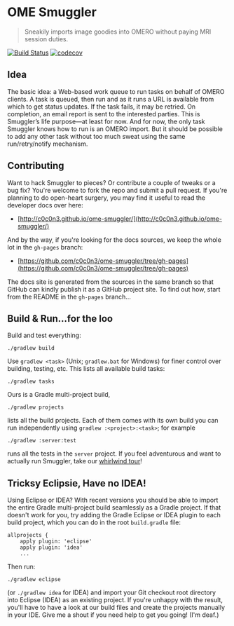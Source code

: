 OME Smuggler
============
> Sneakily imports image goodies into OMERO without paying MRI session duties.

[![Build Status](https://api.travis-ci.org/openmicroscopy/omero-ms-queue.svg?branch=master)](https://travis-ci.org/openmicroscopy/omero-ms-queue)
[![codecov](https://codecov.io/gh/openmicroscopy/omero-ms-queue/branch/master/graph/badge.svg)](https://codecov.io/gh/openmicroscopy/omero-ms-queue)


Idea
----
The basic idea: a Web-based work queue to run tasks on behalf of OMERO clients.
A task is queued, then run and as it runs a URL is available from which to get
status updates. If the task fails, it may be retried. On completion, an email
report is sent to the interested parties. This is Smuggler’s life purpose—at
least for now. And for now, the only task Smuggler knows how to run is an OMERO
import. But it should be possible to add any other task without too much sweat
using the same run/retry/notify mechanism.


Contributing
------------
Want to hack Smuggler to pieces? Or contribute a couple of tweaks or a bug fix?
You're welcome to fork the repo and submit a pull request.
If you're planning to do open-heart surgery, you may find it useful to read the
developer docs over here:

* [http://c0c0n3.github.io/ome-smuggler/](http://c0c0n3.github.io/ome-smuggler/)

And by the way, if you're looking for the docs sources, we keep the whole lot
in the `gh-pages` branch:

* [https://github.com/c0c0n3/ome-smuggler/tree/gh-pages](https://github.com/c0c0n3/ome-smuggler/tree/gh-pages)

The docs site is generated from the sources in the same branch so that GitHub
can kindly publish it as a GitHub project site. To find out how, start from
the README in the `gh-pages` branch...


Build & Run...for the loo
-------------------------
Build and test everything:

    ./gradlew build

Use `gradlew <task>` (Unix; `gradlew.bat` for Windows) for finer control over
building, testing, etc. This lists all available build tasks:

    ./gradlew tasks

Ours is a Gradle multi-project build, 

    ./gradlew projects

lists all the build projects. Each of them comes with its own build you can
run independently using `gradlew :<project>:<task>`; for example

    ./gradlew :server:test

runs all the tests in the `server` project. If you feel adventurous and want
to actually run Smuggler, take our [whirlwind tour](http://c0c0n3.github.io/ome-smuggler/docs/content/examples/whirlwind-tour.html)!


Tricksy Eclipsie, Have no IDEA!
-------------------------------
Using Eclipse or IDEA? With recent versions you should be able to import the
entire Gradle multi-project build seamlessly as a Gradle project. If that
doesn't work for you, try adding the Gradle Eclipse or IDEA plugin to each
build project, which you can do in the root `build.gradle` file:

    allprojects {
        apply plugin: 'eclipse'
        apply plugin: 'idea' 
        ...

Then run:

    ./gradlew eclipse

(or `./gradlew idea` for IDEA) and import your Git checkout root directory
into Eclipse (IDEA) as an existing project.
If you're unhappy with the result, you'll have to have a look at our build
files and create the projects manually in your IDE. Give me a shout if you
need help to get you going! (I'm deaf.)

